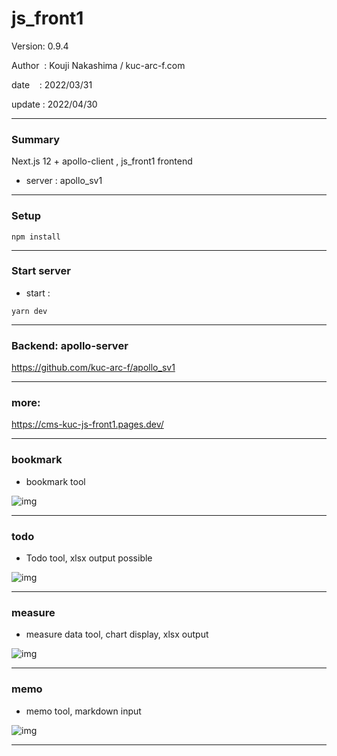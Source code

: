﻿# js_front1

 Version: 0.9.4

 Author  : Kouji Nakashima / kuc-arc-f.com

 date    : 2022/03/31

 update  : 2022/04/30

***
### Summary

Next.js 12 + apollo-client , js_front1 frontend

* server : apollo_sv1

***
### Setup

```
npm install
```

***
### Start server
* start :

```
yarn dev
```
***
### Backend: apollo-server

https://github.com/kuc-arc-f/apollo_sv1

***
### more:

https://cms-kuc-js-front1.pages.dev/

***
### bookmark

* bookmark tool

![img](https://img-static-kuc.netlify.app/img/js-front1/ss-bm-0402a2.png)

***
### todo

* Todo tool, xlsx output possible

![img](https://img-static-kuc.netlify.app/img/js-front1/todo/ss-todo-2list.png)

***
### measure

* measure data tool, chart display, xlsx output 

![img](https://img-static-kuc.netlify.app/img/js-front1/measure/ss-mdat-0407b-chart.png)

***
### memo

* memo tool, markdown input


![img](https://img-static-kuc.netlify.app/img/js-front1/memo/ss-memo-1show.png)

***


